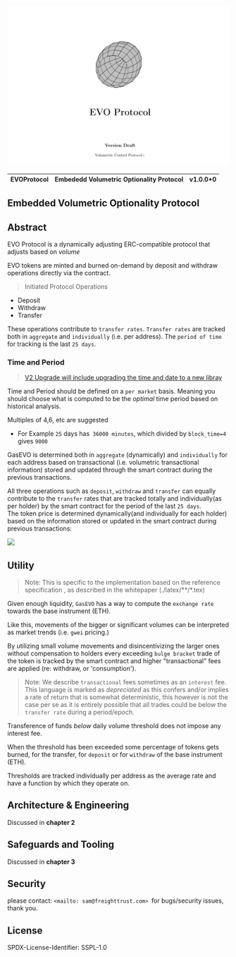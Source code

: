 <br>


<img src="cover_img.png">
<br>


| EVOProtocol | Embededd Volumetric Optionality Protocol | v1.0.0+0 |
| ----------- | ---------------------------------------- | ----- |


## Embedded Volumetric Optionality Protocol

## Abstract 
EVO Protocol is a dynamically adjusting ERC-compatible protocol that adjusts based on _volume_
<br>

EVO tokens are minted and burned on-demand by deposit and withdraw operations directly via the contract.

> Initiated Protocol Operations

* Deposit <br>
* Withdraw <br>
* Transfer <br>

These operations contribute to `transfer rates`. 
`Transfer rates` are tracked both in `aggregate` and `individually` (i.e. per address).
The `period of time` for tracking is the last `25 days`. 


### Time and Period 

> [V2 Upgrade will include upgrading the time and date to a new libray](https://github.com/bokkypoobah/BokkyPooBahsDateTimeLibrary)

Time and Period should be defined on a `per market` basis. Meaning you should choose what is computed to be the _optimal_ time period based on historical analysis.


Multiples of 4,6, etc are suggested 

* For Example
    `25` days has` 36000 minutes`, which divided by `block_time=4` gives `9000`

GasEVO is determined both in `aggregate` (dynamically) and `individually` for each address based on transactional (i.e. volumetric transactional information) stored and updated through the smart contract during the previous transactions.
 <br>

All three operations such as `deposit`, `withdraw` and `transfer` can equally contribute to the `transfer` rates that are tracked totally and individually(as per holder) by the smart contract for the period of the last `25 days`.  <br>
The token price is determined dynamically(and individually for each holder) based on the information stored or updated in the smart contract during previous transactions:


![](https://raw.githubusercontent.com/gist/sambacha/2cd97b61b0a29dd18f0d12fb0029ee73/raw/67c4785230a544558263beb4ede534ad2b3a0bc4/equation.svg)


## Utility
<!-- EN: specifcaiton -->
<!-- DE: spezifikation -->

> Note: This is specific to the implementation based on the reference specification , as described in the whitepaper (./latex/**/*.tex)

Given enough liquidity, `GasEVO` has a way to compute the `exchange rate` towards the base instrument (ETH). <br>

Like this, movements of the bigger or significant volumes can be interpreted as market trends (i.e. `gwei` pricing.) <br>

By utilizing small volume movements and disincentivizing the larger ones without compensation to holders every exceeding `bulge bracket` trade of the token is tracked by the smart contract and higher "transactional" fees are applied (re: withdraw, or 'consumption').

> Note: We describe `transactional` fees sometimes as an `interest` fee. This language is marked as _depreciated_ as this confers and/or implies a rate of return that is somewhat deterministic, this however is not the case per se as it is entirely possible that all trades could be below the `transfer rate` during a period/epoch.

Transference of funds _below_ daily volume threshold does not impose any interest fee. <br>

When the threshold has been exceeded some percentage of tokens gets burned, for the transfer, for `deposit` or for `withdraw` of the base instrument (ETH). <br>

Thresholds are tracked individually per address as the average rate and have a function by which they operate on. <br>

## Architecture & Engineering 

Discussed in **chapter 2**

## Safeguards and Tooling

Discussed in **chapter 3**

## Security

please contact: `<mailto: sam@freighttrust.com> `for bugs/security issues, thank you.

## License

SPDX-License-Identifier: SSPL-1.0